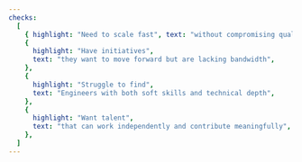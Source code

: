 ```yaml
---
checks:
  [
    { highlight: "Need to scale fast", text: "without compromising quality" },
    {
      highlight: "Have initiatives",
      text: "they want to move forward but are lacking bandwidth",
    },
    {
      highlight: "Struggle to find",
      text: "Engineers with both soft skills and technical depth",
    },
    {
      highlight: "Want talent",
      text: "that can work independently and contribute meaningfully",
    },
  ]
---
```

